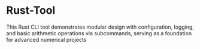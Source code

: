# Rust-Tool
This Rust CLI tool demonstrates modular design with configuration, logging, and basic arithmetic operations via subcommands, serving as a foundation for advanced numerical projects
